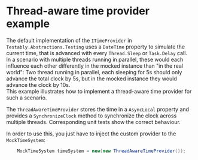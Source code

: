 # Thread-aware time provider example
The default implementation of the `ITimeProvider` in `Testably.Abstractions.Testing` uses a `DateTime` property to simulate the current time, that is advanced with every `Thread.Sleep` or `Task.Delay` call.  
In a scenario with multiple threads running in parallel, these would each influence each other differently in the mocked instance than "in the real world": Two thread running in parallel, each sleeping for 5s should only advance the total clock by 5s, but in the mocked instance they would advance the clock by 10s.  
This example illustrates how to implement a thread-aware time provider for such a scenario.

The `ThreadAwareTimeProvider` stores the time in a `AsyncLocal` property and provides a `SynchronizeClock` method to synchronize the clock across multiple threads.
Corresponding unit tests show the correct behaviour.

In order to use this, you just have to inject the custom provider to the `MockTimeSystem`:
```csharp
    MockTimeSystem timeSystem = new(new ThreadAwareTimeProvider());
```
